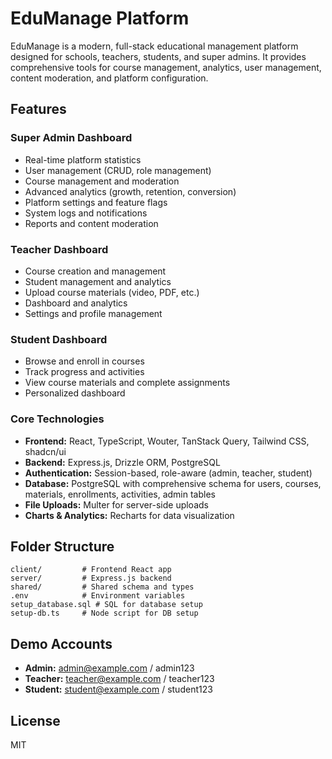 # EduManage Platform

EduManage is a modern, full-stack educational management platform designed for schools, teachers, students, and super admins. It provides comprehensive tools for course management, analytics, user management, content moderation, and platform configuration.

## Features

### Super Admin Dashboard
- Real-time platform statistics
- User management (CRUD, role management)
- Course management and moderation
- Advanced analytics (growth, retention, conversion)
- Platform settings and feature flags
- System logs and notifications
- Reports and content moderation

### Teacher Dashboard
- Course creation and management
- Student management and analytics
- Upload course materials (video, PDF, etc.)
- Dashboard and analytics
- Settings and profile management

### Student Dashboard
- Browse and enroll in courses
- Track progress and activities
- View course materials and complete assignments
- Personalized dashboard

### Core Technologies
- **Frontend:** React, TypeScript, Wouter, TanStack Query, Tailwind CSS, shadcn/ui
- **Backend:** Express.js, Drizzle ORM, PostgreSQL
- **Authentication:** Session-based, role-aware (admin, teacher, student)
- **Database:** PostgreSQL with comprehensive schema for users, courses, materials, enrollments, activities, admin tables
- **File Uploads:** Multer for server-side uploads
- **Charts & Analytics:** Recharts for data visualization

## Folder Structure
```
client/         # Frontend React app
server/         # Express.js backend
shared/         # Shared schema and types
.env            # Environment variables
setup_database.sql # SQL for database setup
setup-db.ts     # Node script for DB setup
```

## Demo Accounts
- **Admin:** admin@example.com / admin123
- **Teacher:** teacher@example.com / teacher123
- **Student:** student@example.com / student123

## License
MIT
